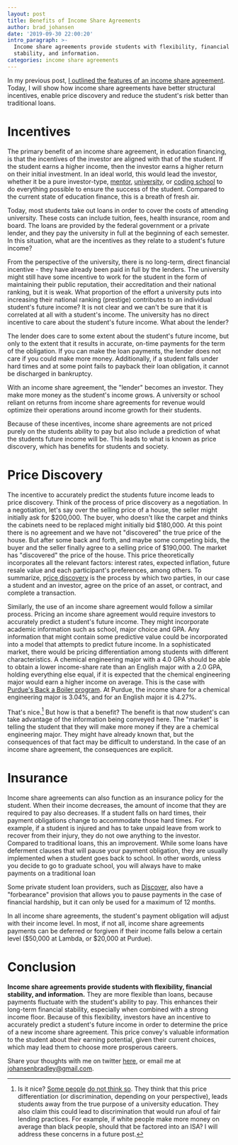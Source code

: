 ```yaml
---
layout: post
title: Benefits of Income Share Agreements
author: brad_johansen
date: '2019-09-30 22:00:20'
intro_paragraph: >-
  Income share agreements provide students with flexibility, financial
  stability, and information.
categories: income share agreements
---
```

In my previous post, [I outlined the features of an income share agreement](https://bradjohansen.com/blog/an-introduction-to-income-share-agreements). Today, I will show how income share agreements have better structural incentives, enable price discovery and reduce the student's risk better than traditional loans.

# Incentives

The primary benefit of an income share agreement, in education financing, is that the incentives of the investor are aligned with that of the student. If the student earns a higher income, then the investor earns a higher return on their initial investment. In an ideal world, this would lead the investor, whether it be a pure investor-type, [mentor](http://sharpestminds.com), [university](http://purdue.edu/backaboiler), or [coding school](http://lambdaschool.com) to do everything possible to ensure the success of the student. Compared to the current state of education finance, this is a breath of fresh air. 

Today, most students take out loans in order to cover the costs of attending university. These costs can include tuition, fees, health insurance, room and board. The loans are provided by the federal government or a private lender, and they pay the university in full at the beginning of each semester. In this situation, what are the incentives as they relate to a student's future income? 

From the perspective of the university, there is no long-term, direct financial incentive - they have already been paid in full by the lenders. The university might still have some incentive to work for the student in the form of maintaining their public reputation, their accreditation and their national ranking, but it is weak. What proportion of the effort a university puts into increasing their national ranking (prestige) contributes to an individual student's future income? It is not clear and we can't be sure that it is correlated at all with a student's income. The university has no direct incentive to care about the student's future income. What about the lender?

The lender does care to some extent about the student's future income, but only to the extent that it results in accurate, on-time payments for the term of the obligation. If you can make the loan payments, the lender does not care if you could make more money. Additionally, if a student falls under hard times and at some point fails to payback their loan obligation, it cannot be discharged in bankruptcy. 

With an income share agreement, the "lender" becomes an investor. They make more money as the student's income grows. A university or school reliant on returns from income share agreements for revenue would optimize their operations around income growth for their students. 

Because of these incentives, income share agreements are not priced purely on the students ability to pay but also include a prediction of what the students future income will be. This leads to what is known as price discovery, which has benefits for students and society.

# Price Discovery

The incentive to accurately predict the students future income leads to price discovery.  Think of the process of price discovery as a negotiation. In a negotiation, let's say over the selling price of a house, the seller might initially ask for $200,000. The buyer, who doesn't like the carpet and thinks the cabinets need to be replaced might initially bid $180,000. At this point there is no agreement and we have not "discovered" the true price of the house. But after some back and forth, and maybe some competing bids, the buyer and the seller finally agree to a selling price of $190,000. The market has "discovered" the price of the house. This price theoretically incorporates all the relevant factors: interest rates, expected inflation, future resale value and each participant's preferences, among others. To summarize, p[rice discovery](https://www.investopedia.com/terms/p/pricediscovery.asp) is the process by which two parties, in our case a student and an investor, agree on the price of an asset, or contract, and complete a transaction.

Similarly, the use of an income share agreement would follow a similar process. Pricing an income share agreement would require investors to accurately predict a student's future income. They might incorporate academic information such as school, major choice and GPA. Any information that might contain some predictive value could be incorporated into a model that attempts to predict future income. In a sophisticated market, there would be pricing differentiation among students with different characteristics. A chemical engineering major with a 4.0 GPA should be able to obtain a lower income-share rate than an English major with a 2.0 GPA, holding everything else equal, if it is expected that the chemical engineering major would earn a higher income on average. This is the case with [Purdue's Back a Boiler program](http://purdue.edu/backaboiler). At Purdue, the income share for a chemical engineering major is 3.04%, and for an English major it is 4.27%.

That's nice.[^1] But how is that a benefit? The benefit is that now student's can take advantage of the information being conveyed here. The "market" is telling the student that they will make more money if they are a chemical engineering major. They might have already known that, but the consequences of that fact may be difficult to understand. In the case of an income share agreement, the consequences are explicit.

# Insurance

Income share agreements can also function as an insurance policy for the student. When their income decreases, the amount of income that they are required to pay also decreases. If a student falls on hard times, their payment obligations change to accommodate those hard times.  For example, if a student is injured and has to take unpaid leave from work to recover from their injury, they do not owe anything to the investor. Compared to traditional loans, this an improvement. While some loans have deferment clauses that will pause your payment obligation, they are usually  implemented when a student goes back to school. In other words, unless you decide to go to graduate school, you will always have to make payments on a traditional loan

Some private student loan providers, such as [Discover](https://www.discover.com/student-loans/repayment/finance/difference-between-deferment-forbearance), also have a "forbearance" provision that allows you to pause payments in the case of financial hardship, but it can only be used for a maximum of 12 months.

In all income share agreements, the student's payment obligation will adjust with their income level. In most, if not all, income share agreements payments can be deferred or forgiven if their income falls below a certain level ($50,000 at Lambda, or $20,000 at Purdue).

# Conclusion

**Income share agreements provide students with flexibility, financial stability, and information.** They are more flexible than loans, because payments fluctuate with the student's ability to pay. This enhances their long-term financial stability, especially when combined with a strong income floor. Because of this flexibility, investors have an incentive to accurately predict a student's future income  in order to determine the price of a new income share agreement. This price convey's valuable information to the student about their earning potential, given their current choices, which may lead them to choose more prosperous careers.

Share your thoughts with me on twitter [here](https://twitter.com/intent/tweet?text=@brad_johansen), or email me at [johansenbradley@gmail.com](mailto:johansenbradley@gmail.com).

[^1]: Is it nice? [Some people](https://www.daveramsey.com/blog/income-share-agreements) [do not think so](https://www.newamerica.org/education-policy/edcentral/income-share-agreements-arent-solution-student-debt/). They think that this price differentiation (or discrimination, depending on your perspective), leads students away from the true purpose of a university education. They also claim this could lead to discrimination that would run afoul of fair lending practices. For example, if white people make more money on average than black people, should that be factored into an ISA? I will address these concerns in a future post.
